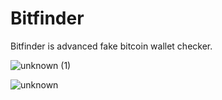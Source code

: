 # Bitfinder

Bitfinder is advanced fake bitcoin wallet checker.

![unknown (1)](https://user-images.githubusercontent.com/93740943/166315590-b1716131-8ba7-449f-8de7-94287122efbc.png)

![unknown](https://user-images.githubusercontent.com/93740943/166315381-b05251ff-125b-49c6-a777-0b0df3a61746.png)


